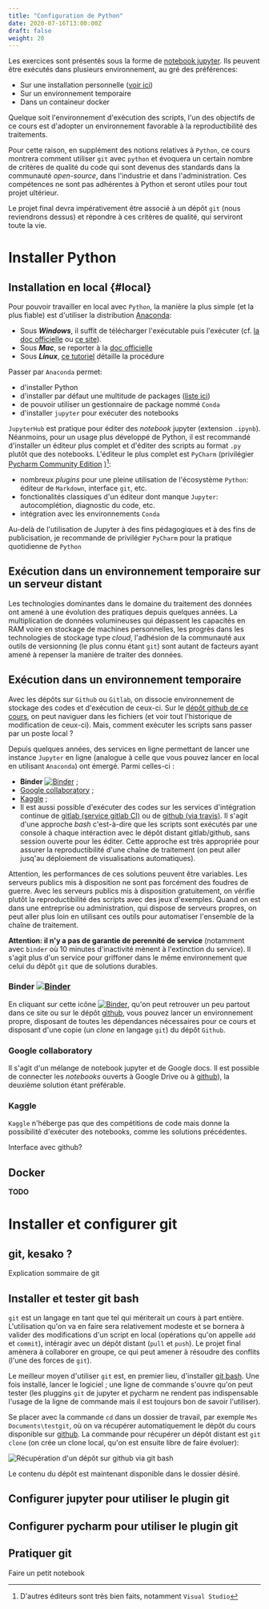 ```yaml
---
title: "Configuration de Python"
date: 2020-07-16T13:00:00Z
draft: false
weight: 20
---
```


Les exercices sont présentés sous la
forme de [notebook jupyter](https://jupyter-notebook.readthedocs.io/en/stable/). Ils peuvent être exécutés
dans plusieurs environnement, au gré des préférences:

* Sur une installation personnelle ([voir ici](#local))
* Sur un environnement temporaire
* Dans un containeur docker

Quelque soit l'environnement d'exécution des scripts, l'un des objectifs
de ce cours est d'adopter un environnement favorable à la reproductibilité 
des traitements.

Pour cette raison, en supplément des notions relatives 
à `Python`, ce cours montrera comment utiliser `git` avec `python` et 
évoquera un
certain nombre de critères de qualité du code qui sont devenus
des standards dans la communauté *open-source*, dans l'industrie et dans
l'administration. Ces compétences ne sont pas adhérentes à Python et seront
utiles pour tout projet ultérieur.
 
Le projet final devra impérativement
être associé à un dépôt `git` (nous reviendrons dessus) et répondre à 
ces critères de qualité, qui serviront toute la vie.

# Installer Python

## Installation en local {#local}

Pour pouvoir travailler en local avec `Python`, la manière la plus simple (et la plus fiable) est d'utiliser
la distribution [Anaconda](https://docs.anaconda.com/anaconda/install/):

* Sous **_Windows_**, il suffit de télécharger l'exécutable puis
l'exécuter (cf. [la doc officielle](https://docs.anaconda.com/anaconda/install/windows/)
ou [ce site](https://mrmint.fr/installer-environnement-python-machine-learning-anaconda)). 
* Sous **_Mac_**, se reporter à la [doc officielle](https://docs.anaconda.com/anaconda/install/mac-os/)
* Sous **_Linux_**, [ce tutoriel](https://linuxize.com/post/how-to-install-anaconda-on-ubuntu-18-04/) détaille
la procédure

Passer par `Anaconda` permet:

* d'installer Python
* d'installer par défaut une multitude de packages
([liste ici](https://docs.anaconda.com/anaconda/packages/py3.6_win-64/))
* de pouvoir utiliser un gestionnaire de package nommé `Conda`
* d'installer `jupyter` pour exécuter des notebooks 

`JupyterHub` est pratique pour éditer des *notebook* jupyter (extension `.ipynb`). Néanmoins, pour un usage
plus développé de Python, il est recommandé d'installer un éditeur plus complet et d'éditer des 
scripts au format `.py` plutôt que des notebooks. L'éditeur le plus complet est 
`PyCharm` (privilégier [Pycharm Community Edition](https://www.jetbrains.com/pycharm/)
)[^1]: 

[^1]: D'autres éditeurs sont très bien faits, notamment `Visual Studio`

* nombreux *plugins* pour une pleine utilisation de l'écosystème `Python`: éditeur de `Markdown`, 
interface `git`, etc. 
* fonctionalités classiques d'un éditeur dont manque `Jupyter`: autocomplétion, diagnostic du code, etc.
* intégration avec les environnements `Conda`

Au-delà de l'utilisation de Jupyter à des fins pédagogiques et à des fins de publicisation, je recommande
de privilégier `PyCharm` pour la pratique quotidienne de `Python`

## Exécution dans un environnement temporaire sur un serveur distant

Les technologies dominantes dans le domaine du traitement des données ont amené à une évolution des pratiques
depuis quelques années. La multiplication de données volumineuses qui dépassent les capacités en RAM
voire en stockage de machines personnelles, les progrès dans les technologies de stockage type *cloud*,
l'adhésion de la communauté aux outils de versionning (le plus connu étant `git`) sont autant de facteurs
ayant amené à repenser la manière de traiter des données. 


## Exécution dans un environnement temporaire

Avec les dépôts sur `Github` ou `Gitlab`, on dissocie environnement de stockage des codes et
d'exécution de ceux-ci. Sur le
[dépôt github de ce cours](https://github.com/linogaliana/python-datascientist), on peut
naviguer dans les fichiers (et voir tout l'historique de modification de ceux-ci). Mais,
comment exécuter les scripts sans passer par un poste local ? 

Depuis quelques années, des services en ligne permettant de
lancer une instance `Jupyter` en ligne (analogue à celle que vous pouvez
lancer en local en utilisant `Anaconda`) ont émergé. Parmi celles-ci :

* **__Binder__** [![Binder](https://mybinder.org/badge_logo.svg)](https://mybinder.org/v2/gh/linogaliana/python-datascientist/master) ;
* [Google collaboratory](https://colab.research.google.com/notebooks/welcome.ipynb) ;
* [Kaggle](https://www.kaggle.com/notebooks) ;
* Il est aussi possible d'exécuter des codes sur les services d'intégration continue de 
[gitlab (service gitlab CI)](https://medium.com/metro-platform/continuous-integration-for-python-3-in-gitlab-e1b4446be76b)
ou de [github (via travis)](https://docs.travis-ci.com/user/languages/python/). Il s'agit d'une approche
*bash* c'est-à-dire que les scripts sont exécutés par une console à chaque intéraction avec le dépôt
distant gitlab/github, sans session ouverte pour les éditer. Cette approche est très appropriée
pour assurer la reproductibilité d'une chaîne de traitement (on peut aller jusq'au
déploiement de visualisations automatiques).

Attention, les performances de ces solutions peuvent être variables. Les serveurs publics mis à disposition
ne sont pas forcément des foudres de guerre. Avec les serveurs publics mis à disposition gratuitement,
on vérifie plutôt la reproductibilité des scripts avec des jeux d'exemples.
Quand on est dans une entreprise ou administration, qui dispose de serveurs propres,
on peut aller plus loin en utilisant ces outils 
pour automatiser l'ensemble de la chaîne de traitement. 

**Attention: il n'y a pas de garantie de perennité de service** (notamment avec `binder` où
10 minutes d'inactivité mènent à l'extinction du service). Il s'agit plus d'un service pour griffoner
dans le même environnement que celui du dépôt `git` que de solutions durables.

### Binder [![Binder](https://mybinder.org/badge_logo.svg)](https://mybinder.org/v2/gh/linogaliana/python-datascientist/master)

En cliquant sur cette icône
[![Binder](https://mybinder.org/badge_logo.svg)](https://mybinder.org/v2/gh/linogaliana/python-datascientist/master),
qu'on peut retrouver un peu partout dans ce site ou sur le dépôt
[github](https://github.com/linogaliana/python-datascientist), vous pouvez lancer un environnement propre,
disposant de toutes les dépendances nécessaires pour ce cours et disposant d'une copie
(un *clone* en langage `git`) du dépôt `Github`.



### Google collaboratory

Il s'agit d'un mélange de notebook jupyter et de Google docs. Il est possible de connecter les
*notebooks* ouverts à Google Drive ou à
[github](https://colab.research.google.com/github/googlecolab/colabtools/blob/master/notebooks/colab-github-demo.ipynb)),
la deuxième solution étant préférable. 


### Kaggle

`Kaggle` n'héberge pas que des compétitions de code mais donne la possibilité d'exécuter des notebooks, 
comme les solutions précédentes.

Interface avec github? 

## Docker

**TODO**
 
# Installer et configurer git

## git, kesako ?

Explication sommaire de git

## Installer et tester git bash

`git` est un langage en tant que  tel qui mériterait un cours à part entière.
L'utilisation qu'on va en faire sera relativement modeste et se bornera à valider des modifications
d'un script en local (opérations qu'on appelle `add` et `commit`), intéragir avec un dépôt distant
(`pull` et `push`). Le projet final amènera à collaborer en groupe, ce qui peut amener à résoudre des
conflits (l'une des forces de `git`). 

Le meilleur moyen d'utiliser `git` est, en premier lieu, d'installer [git bash](https://git-scm.com/downloads). Une fois
installé, lancer le logiciel ; une ligne de commande s'ouvre qu'on peut tester (les pluggins `git` de
jupyter et pycharm ne rendent pas indispensable l'usage de la ligne de commande mais il est toujours bon
de savoir l'utiliser).

Se placer avec la commande `cd` dans un dossier de travail, par exemple `Mes Documents\testgit`, où on va
récupérer automatiquement le dépôt du cours disponible sur
[github](https://github.com/linogaliana/python-datascientist). La commande pour récupérer un dépôt distant
est `git clone` (on crée un clone local, qu'on est ensuite libre de faire évoluer):

![Récupération d'un dépôt sur github via git bash](./pictures/gitbash2.png)

Le contenu du dépôt est maintenant disponible dans le dossier désiré. 

## Configurer jupyter pour utiliser le plugin git
 
## Configurer pycharm pour utiliser le plugin git

## Pratiquer git

Faire un petit notebook